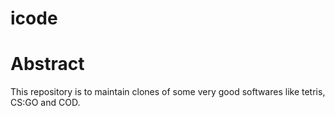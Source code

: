 # icode

# Abstract
This repository is to maintain clones of some very good softwares like tetris, CS:GO and COD.
